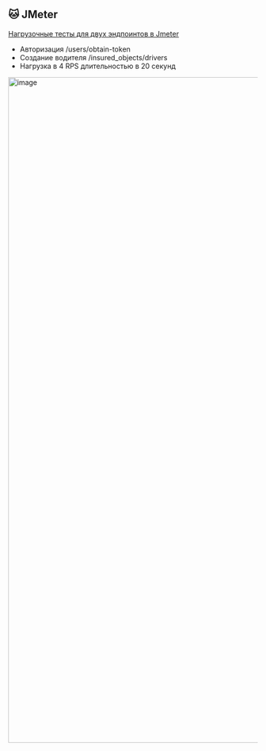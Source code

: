 ## 🐱 JMeter
[Нагрузочные тесты для двух эндпоинтов в Jmeter]([https://github.com/tacitcoast/QA-Studio/blob/main/JMeter/JMeter.jmx](https://github.com/Victoriya-R/JMeter/blob/main/JMeter.jmx))

- Авторизация /users/obtain-token
- Создание водителя /insured_objects/drivers
- Нагрузка в 4 RPS длительностью в 20 секунд

<img width="1343" alt="image" src="https://user-images.githubusercontent.com/44261093/216828692-7077ac70-033e-46d8-b904-b641ebdcd9c5.png">

